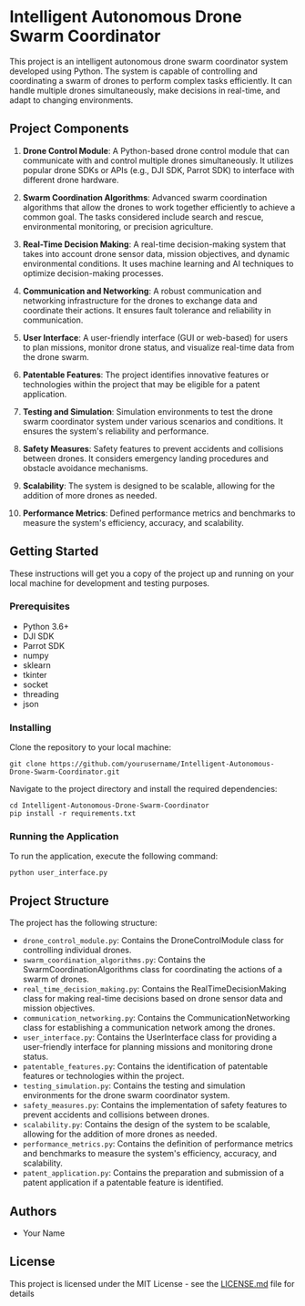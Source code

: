 # Intelligent Autonomous Drone Swarm Coordinator

This project is an intelligent autonomous drone swarm coordinator system developed using Python. The system is capable of controlling and coordinating a swarm of drones to perform complex tasks efficiently. It can handle multiple drones simultaneously, make decisions in real-time, and adapt to changing environments.

## Project Components

1. **Drone Control Module**: A Python-based drone control module that can communicate with and control multiple drones simultaneously. It utilizes popular drone SDKs or APIs (e.g., DJI SDK, Parrot SDK) to interface with different drone hardware.

2. **Swarm Coordination Algorithms**: Advanced swarm coordination algorithms that allow the drones to work together efficiently to achieve a common goal. The tasks considered include search and rescue, environmental monitoring, or precision agriculture.

3. **Real-Time Decision Making**: A real-time decision-making system that takes into account drone sensor data, mission objectives, and dynamic environmental conditions. It uses machine learning and AI techniques to optimize decision-making processes.

4. **Communication and Networking**: A robust communication and networking infrastructure for the drones to exchange data and coordinate their actions. It ensures fault tolerance and reliability in communication.

5. **User Interface**: A user-friendly interface (GUI or web-based) for users to plan missions, monitor drone status, and visualize real-time data from the drone swarm.

6. **Patentable Features**: The project identifies innovative features or technologies within the project that may be eligible for a patent application.

7. **Testing and Simulation**: Simulation environments to test the drone swarm coordinator system under various scenarios and conditions. It ensures the system's reliability and performance.

8. **Safety Measures**: Safety features to prevent accidents and collisions between drones. It considers emergency landing procedures and obstacle avoidance mechanisms.

9. **Scalability**: The system is designed to be scalable, allowing for the addition of more drones as needed.

10. **Performance Metrics**: Defined performance metrics and benchmarks to measure the system's efficiency, accuracy, and scalability.

## Getting Started

These instructions will get you a copy of the project up and running on your local machine for development and testing purposes.

### Prerequisites

- Python 3.6+
- DJI SDK
- Parrot SDK
- numpy
- sklearn
- tkinter
- socket
- threading
- json

### Installing

Clone the repository to your local machine:

```
git clone https://github.com/yourusername/Intelligent-Autonomous-Drone-Swarm-Coordinator.git
```

Navigate to the project directory and install the required dependencies:

```
cd Intelligent-Autonomous-Drone-Swarm-Coordinator
pip install -r requirements.txt
```

### Running the Application

To run the application, execute the following command:

```
python user_interface.py
```

## Project Structure

The project has the following structure:

- `drone_control_module.py`: Contains the DroneControlModule class for controlling individual drones.
- `swarm_coordination_algorithms.py`: Contains the SwarmCoordinationAlgorithms class for coordinating the actions of a swarm of drones.
- `real_time_decision_making.py`: Contains the RealTimeDecisionMaking class for making real-time decisions based on drone sensor data and mission objectives.
- `communication_networking.py`: Contains the CommunicationNetworking class for establishing a communication network among the drones.
- `user_interface.py`: Contains the UserInterface class for providing a user-friendly interface for planning missions and monitoring drone status.
- `patentable_features.py`: Contains the identification of patentable features or technologies within the project.
- `testing_simulation.py`: Contains the testing and simulation environments for the drone swarm coordinator system.
- `safety_measures.py`: Contains the implementation of safety features to prevent accidents and collisions between drones.
- `scalability.py`: Contains the design of the system to be scalable, allowing for the addition of more drones as needed.
- `performance_metrics.py`: Contains the definition of performance metrics and benchmarks to measure the system's efficiency, accuracy, and scalability.
- `patent_application.py`: Contains the preparation and submission of a patent application if a patentable feature is identified.

## Authors

- Your Name

## License

This project is licensed under the MIT License - see the [LICENSE.md](LICENSE.md) file for details
